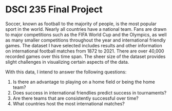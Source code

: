 # DSCI 235 Final Project
Soccer, known as football to the majority of people, is the most popular sport in the world. Nearly all countries have a national team. Fans are drawn to major competitions such as the FIFA World Cup and the Olympics, as well as many smaller competitions throughout the year and international friendly games. The dataset I have selected includes results and other information on international football matches from 1872 to 2021. There are over 40,000 recorded games over this time span. The sheer size of the dataset provides slight challenges in visualizing certain aspects of the data.

With this data, I intend to answer the following questions:

1. Is there an advantage to playing on a home field or being the home team?
2. Does success in international friendlies predict success in tournaments?
3. Are there teams that are consistently successful over time?
4. What countries host the most international matches?
